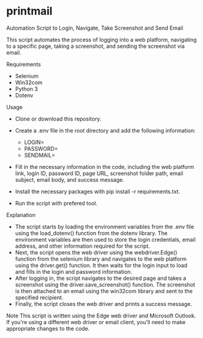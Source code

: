 # printmail
Automation Script to Login, Navigate, Take Screenshot and Send Email

This script automates the process of logging into a web platform, navigating to a specific page, taking a screenshot, and sending the screenshot via email.

Requirements
- Selenium
- Win32com
- Python 3
- Dotenv

Usage
- Clone or download this repository.
- Create a .env file in the root directory and add the following information:
    - LOGIN= <Your Web Platform Login>
    - PASSWORD= <Your Web Platform Password>
    - SENDMAIL= <Email to send the screenshot to>
    
- Fill in the necessary information in the code, including the web platform link, login ID, password ID, page URL, screenshot folder path, email subject, email body, and success message.
- Install the necessary packages with pip install -r requirements.txt.
- Run the script with prefered tool.

Explanation
 - The script starts by loading the environment variables from the .env file using the load_dotenv() function from the dotenv library. The environment variables are then used to store the login credentials, email address, and other information required for the script.
 - Next, the script opens the web driver using the webdriver.Edge() function from the selenium library and navigates to the web platform using the driver.get() function. It then waits for the login input to load and fills in the login and password information.
 - After logging in, the script navigates to the desired page and takes a screenshot using the driver.save_screenshot() function. The screenshot is then attached to an email using the win32com library and sent to the specified recipient.
 - Finally, the script closes the web driver and prints a success message.

Note
This script is written using the Edge web driver and Microsoft Outlook. If you're using a different web driver or email client, you'll need to make appropriate changes to the code.
